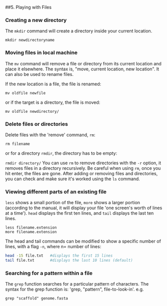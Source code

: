 ##5. Playing with Files

### Creating a new directory 
The `mkdir` command will create a directory inside your current location.
    
```
mkdir newdirectoryname 
```

### Moving files in local machine
The `mv` command will remove a file or directory from its current location and place it elsewhere. The syntax is, "move, current location, new location". It can also be used to rename files.

If the new location is a file, the file is renamed:

```
mv oldfile newfile
```

 or if the target is a directory, the file is moved:

```
mv oldfile newdirectory/  
```

### Delete files or directories
Delete files with the 'remove' command, `rm`:

```rm filename```

or for a directory `rmdir`, the directory has to be empty:

```rmdir directory/```
You can use `rm` to remove directories with the `-r` option, it removes files in a directory recursively. Be careful when using `rm`, once you hit enter, the files are gone. After adding or removing files and directories, you can check and make sure it's worked using the `ls` command.
    
### Viewing different parts of an existing file
`less` shows a small portion of the file, `more` shows a larger portion (according to the manual, it will display your file 'one screen's worth of lines at a time'). `head` displays the first ten lines, and `tail` displays the last ten lines.

```
less filename.extension
more filename.extension
```

The head and tail commands can be modified to show a specific number of lines, with a flag `-n`, where n= number of lines:

```bash
head -15 file.txt   #displays the first 15 lines
tail file.txt       #displays the last 10 lines (default)
```

### Searching for a pattern within a file
The `grep` function searches for a particular pattern of characters. The syntax for the grep function is: 'grep, "pattern", file-to-look-in'.
   e.g. 
   
```
grep "scaffold" genome.fasta
```
